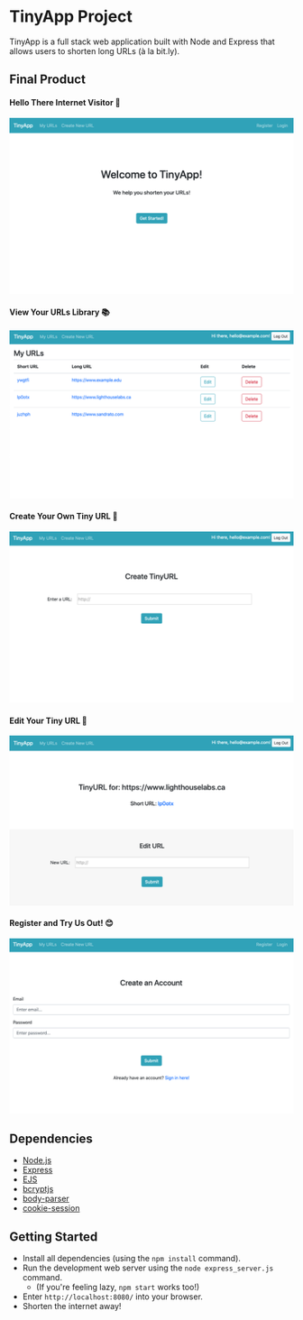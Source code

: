# TinyApp Project

TinyApp is a full stack web application built with Node and Express that allows users to shorten long URLs (à la bit.ly).

## Final Product

#### Hello There Internet Visitor 👋
![Home/Welcome Page Screenshot](https://github.com/sandratoh/tinyapp/blob/master/docs/TinyApp_welcome.png)

#### View Your URLs Library 📚
![URls Library Screenshot](https://github.com/sandratoh/tinyapp/blob/master/docs/TinyApp_urls.png)

#### Create Your Own Tiny URL 🎨
![Create New URL Screenshot](https://github.com/sandratoh/tinyapp/blob/master/docs/TinyApp_create.png)

#### Edit Your Tiny URL 📝
![Edit URL Screenshot](https://github.com/sandratoh/tinyapp/blob/master/docs/TinyApp_edit.png)

#### Register and Try Us Out! 😊
![User Registration Screenshot](https://github.com/sandratoh/tinyapp/blob/master/docs/TinyApp_registration.png)

## Dependencies

- [Node.js](https://nodejs.org/en/)
- [Express](https://www.npmjs.com/package/express)
- [EJS](https://www.npmjs.com/package/ejs)
- [bcryptjs](https://www.npmjs.com/package/bcryptjs)
- [body-parser](https://www.npmjs.com/package/body-parser)
- [cookie-session](https://www.npmjs.com/package/cookie-session)

## Getting Started

- Install all dependencies (using the `npm install` command).
- Run the development web server using the `node express_server.js` command.
  - (If you're feeling lazy, `npm start` works too!)
- Enter `http://localhost:8080/` into your browser.
- Shorten the internet away!